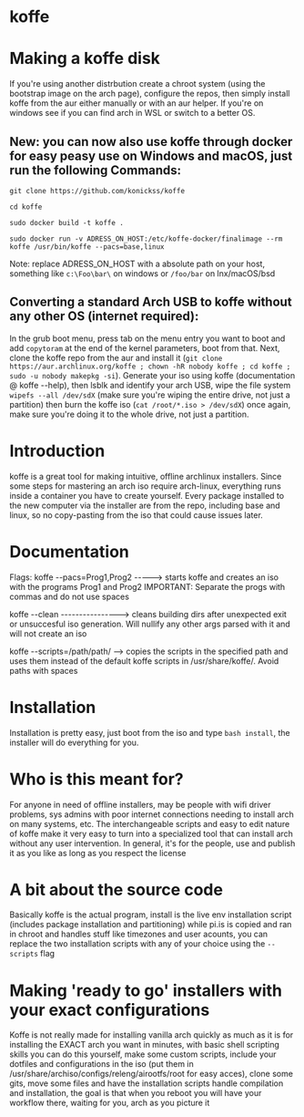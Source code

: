 # koffe
# Making a koffe disk
If you're using another distrbution create a chroot system (using the bootstrap image on the arch page), configure the repos, then simply install koffe from the aur either manually or with an aur helper. If you're on windows see if you can find arch in WSL or switch to a better OS.
## New: you can now also use koffe through docker for easy peasy use on Windows and macOS, just run the following Commands:
`git clone https://github.com/konickss/koffe`

`cd koffe`

`sudo docker build -t koffe .`

`sudo docker run -v ADRESS_ON_HOST:/etc/koffe-docker/finalimage --rm koffe /usr/bin/koffe --pacs=base,linux`

Note: replace ADRESS_ON_HOST with a absolute path on your host, something like `c:\Foo\bar\` on windows or `/foo/bar` on lnx/macOS/bsd
## Converting a standard Arch USB to koffe without any other OS (internet required):
In the grub boot menu, press tab on the menu entry you want to boot and add `copytoram` at the end of the kernel parameters, boot from that.
Next, clone the koffe repo from the aur and install it (`git clone https://aur.archlinux.org/koffe ; chown -hR nobody koffe ; cd koffe ; sudo -u nobody makepkg -si`). Generate your iso using koffe (documentation @ koffe --help), then lsblk and identify your arch USB, wipe the file system `wipefs --all /dev/sdX` (make sure you're wiping the entire drive, not just a partition) then burn the koffe iso (`cat /root/*.iso > /dev/sdX`) once again, make sure you're doing it to the whole drive, not just a partition.
# Introduction
koffe is a great tool for making intuitive, offline archlinux installers. Since some steps for mastering an arch iso require arch-linux, everything runs inside a container you have to create yourself. Every package installed to the new computer via the installer are from the repo, including base and linux, so no copy-pasting from the iso that could cause issues later.
# Documentation
Flags:
koffe --pacs=Prog1,Prog2 -----> starts koffe and creates
                                an iso with the programs Prog1 and Prog2
                                IMPORTANT: Separate the progs with commas
                                and do not use spaces

koffe --clean ----------------> cleans building dirs after unexpected
                                exit or unsuccesful iso generation. Will
                                nullify any other args parsed with it and will
                                not create an iso

koffe --scripts=/path/path/ --> copies the scripts in the specified path
                                and uses them instead of the default koffe
                                scripts in /usr/share/koffe/. Avoid paths with spaces


# Installation
Installation is pretty easy, just boot from the iso and type `bash install`, the installer will do everything for you.

# Who is this meant for?
For anyone in need of offline installers, may be people with wifi driver problems, sys admins with poor internet connections needing to install arch on many systems, etc. The interchangeable scripts and easy to edit nature of koffe make it very easy to turn into a specialized tool that can install arch without any user intervention. In general, it's for the people, use and publish it as you like as long as you respect the license

# A bit about the source code
Basically koffe is the actual program, install is the live env installation script (includes package installation and partitioning) while pi.is is copied and ran in chroot and handles stuff like timezones and user acounts, you can replace the two installation scripts with any of your choice using the `--scripts` flag

# Making 'ready to go' installers with your exact configurations
Koffe is not really made for installing vanilla arch quickly as much as it is for installing the EXACT arch you want in minutes, with basic shell scripting skills you can do this yourself, make some custom scripts, include your dotfiles and configurations in the iso (put them in /usr/share/archiso/configs/releng/airootfs/root for easy acces), clone some gits, move some files and have the installation scripts handle compilation and installation, the goal is that when you reboot you will have your workflow there, waiting for you, arch as you picture it
